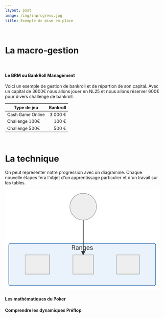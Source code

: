 ```yaml
---
layout: post
image: /img/inprogress.jpg
title: Exemple de mise en place

---
```


# La macro-gestion
&nbsp;
#### Le BRM ou BankRoll Management

Voici un exemple de gestion de bankroll et de répartion de son capital. Avec un capital de 3600€ nous allons jouer en NL25 et nous allons réserver 600€ pour divers challenge de bankroll.

Type de jeu|Bankroll
-|-:
Cash Game Online|3 000 €
Challenge 100€|100 €
Challenge 500€|500 €


&nbsp;
# La technique

On peut représenter notre progression avec un diagramme. Chaque nouvelle étapes fera l'objet d'un apprentissage particulier et d'un travail sur les tables. 

![](../img/parcours.svg)

#### Les mathématiques du Poker
#### Comprendre les dynamiques Préflop


<!--stackedit_data:
eyJoaXN0b3J5IjpbMjU3NjcxODE5LDExNjQxNjYyNjksLTIwNz
g5NjYzMDAsODY2NjM5Mzg3LC0yMDk4NDA0Mjg3LC01NzY2NDMy
MDFdfQ==
-->